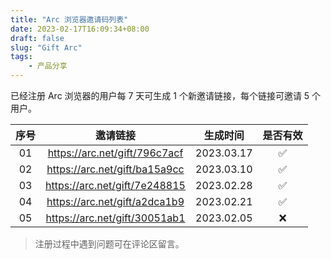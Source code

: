 ```yaml
---
title: "Arc 浏览器邀请码列表"
date: 2023-02-17T16:09:34+08:00
draft: false
slug: "Gift Arc"
tags:
    - 产品分享
---
```


已经注册 Arc 浏览器的用户每 7 天可生成 1 个新邀请链接，每个链接可邀请 5 个用户。

| 序号 |邀请链接 | 生成时间 | 是否有效 |
| :-: | :-: | :-: | :-: |
| 01 | https://arc.net/gift/796c7acf | 2023.03.17 | ✅ |
| 02 | https://arc.net/gift/ba15a9cc | 2023.03.10 | ✅ |
| 03 | https://arc.net/gift/7e248815 | 2023.02.28 | ✅ |
| 04 | https://arc.net/gift/a2dca1b9 | 2023.02.21 | ✅ |
| 05 | https://arc.net/gift/30051ab1 | 2023.02.05 | ❌ |

> 注册过程中遇到问题可在评论区留言。